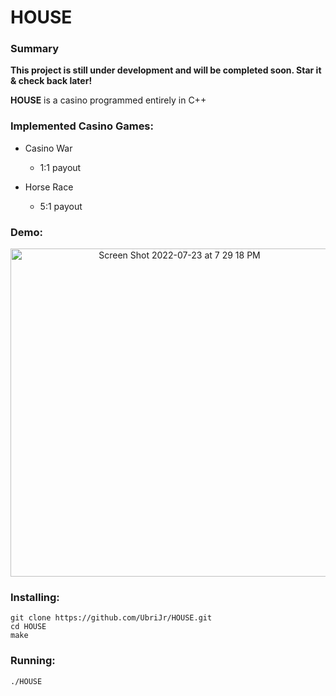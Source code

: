 # HOUSE

### Summary
**This project is still under development and will be completed soon. Star it & check back later!**

**HOUSE** is a casino programmed entirely in C++

### Implemented Casino Games:
* Casino War
    - 1:1 payout

* Horse Race
    - 5:1 payout

### Demo:

<p align="center">
<img width="525" alt="Screen Shot 2022-07-23 at 7 29 18 PM" src="https://user-images.githubusercontent.com/45999845/180627305-08a9990b-be18-45d2-9e47-74101d589714.png">
</p>

### Installing:
```
git clone https://github.com/UbriJr/HOUSE.git
cd HOUSE
make
```

### Running:
```
./HOUSE
```

